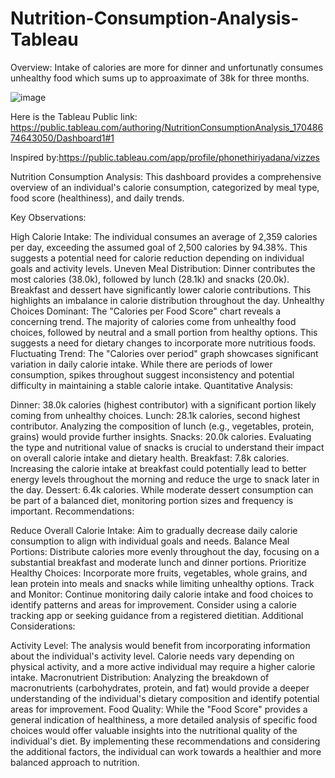 # Nutrition-Consumption-Analysis-Tableau
Overview:
Intake of calories are more for dinner and unfortunatly consumes unhealthy food which sums up to approaximate of 38k for three months.

![image](https://github.com/nibinkjoseph/Nutrition-Consumption-Analysis-Tableau/assets/63180074/b5e2641e-c475-4eda-bdfa-fe5caf843acc)




Here is the Tableau Public link:
https://public.tableau.com/authoring/NutritionConsumptionAnalysis_17048674643050/Dashboard1#1



Inspired by:https://public.tableau.com/app/profile/phonethiriyadana/vizzes

Nutrition Consumption Analysis: 
This dashboard provides a comprehensive overview of an individual's calorie consumption, categorized by meal type, food score (healthiness), and daily trends.

Key Observations:

High Calorie Intake: The individual consumes an average of 2,359 calories per day, exceeding the assumed goal of 2,500 calories by 94.38%. This suggests a potential need for calorie reduction depending on individual goals and activity levels.
Uneven Meal Distribution: Dinner contributes the most calories (38.0k), followed by lunch (28.1k) and snacks (20.0k). Breakfast and dessert have significantly lower calorie contributions. This highlights an imbalance in calorie distribution throughout the day.
Unhealthy Choices Dominant: The "Calories per Food Score" chart reveals a concerning trend. The majority of calories come from unhealthy food choices, followed by neutral and a small portion from healthy options. This suggests a need for dietary changes to incorporate more nutritious foods.
Fluctuating Trend: The "Calories over period" graph showcases significant variation in daily calorie intake. While there are periods of lower consumption, spikes throughout suggest inconsistency and potential difficulty in maintaining a stable calorie intake.
Quantitative Analysis:

Dinner: 38.0k calories (highest contributor) with a significant portion likely coming from unhealthy choices.
Lunch: 28.1k calories, second highest contributor. Analyzing the composition of lunch (e.g., vegetables, protein, grains) would provide further insights.
Snacks: 20.0k calories. Evaluating the type and nutritional value of snacks is crucial to understand their impact on overall calorie intake and dietary health.
Breakfast: 7.8k calories. Increasing the calorie intake at breakfast could potentially lead to better energy levels throughout the morning and reduce the urge to snack later in the day.
Dessert: 6.4k calories. While moderate dessert consumption can be part of a balanced diet, monitoring portion sizes and frequency is important.
Recommendations:

Reduce Overall Calorie Intake: Aim to gradually decrease daily calorie consumption to align with individual goals and needs.
Balance Meal Portions: Distribute calories more evenly throughout the day, focusing on a substantial breakfast and moderate lunch and dinner portions.
Prioritize Healthy Choices: Incorporate more fruits, vegetables, whole grains, and lean protein into meals and snacks while limiting unhealthy options.
Track and Monitor: Continue monitoring daily calorie intake and food choices to identify patterns and areas for improvement. Consider using a calorie tracking app or seeking guidance from a registered dietitian.
Additional Considerations:

Activity Level: The analysis would benefit from incorporating information about the individual's activity level. Calorie needs vary depending on physical activity, and a more active individual may require a higher calorie intake.
Macronutrient Distribution: Analyzing the breakdown of macronutrients (carbohydrates, protein, and fat) would provide a deeper understanding of the individual's dietary composition and identify potential areas for improvement.
Food Quality: While the "Food Score" provides a general indication of healthiness, a more detailed analysis of specific food choices would offer valuable insights into the nutritional quality of the individual's diet.
By implementing these recommendations and considering the additional factors, the individual can work towards a healthier and more balanced approach to nutrition.
